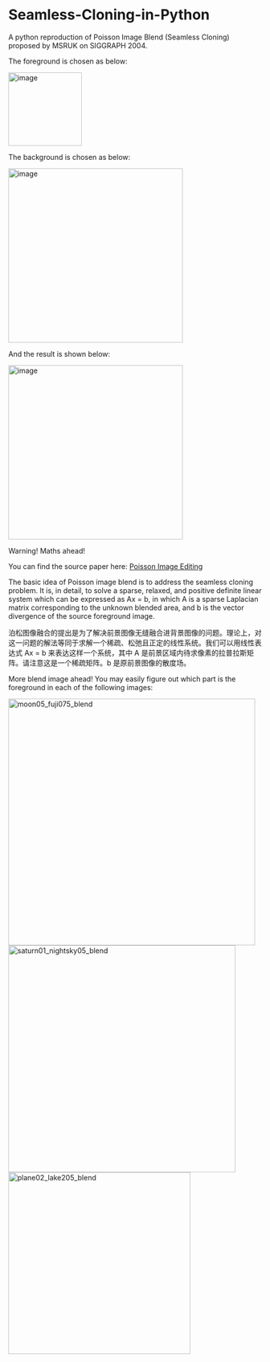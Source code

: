# Seamless-Cloning-in-Python
A python reproduction of Poisson Image Blend (Seamless Cloning) proposed by MSRUK on SIGGRAPH 2004.

The foreground is chosen as below:

<img width="146" alt="image" src="https://user-images.githubusercontent.com/20149275/194751247-c8408d2b-6f70-4c73-b4de-b39c22ff5d0a.png">

The background is chosen as below:

<img width="347" alt="image" src="https://user-images.githubusercontent.com/20149275/194751276-7bf0ebb6-343e-471f-9ca6-da77510937e3.png">

And the result is shown below:

<img width="347" alt="image" src="https://user-images.githubusercontent.com/20149275/194751369-80a40ac1-cabb-4117-a776-738450d958df.png">

Warning! Maths ahead!

You can find the source paper here:
[Poisson Image Editing](https://www.cs.jhu.edu/~misha/Fall07/Papers/Perez03.pdf)

The basic idea of Poisson image blend is to address the seamless cloning problem. It is, in detail, to solve a sparse, relaxed, and positive definite linear system which can be expressed as Ax = b, in which A is a sparse Laplacian matrix corresponding to the unknown blended area, and b is the vector divergence of the source foreground image. 

泊松图像融合的提出是为了解决前景图像无缝融合进背景图像的问题。理论上，对这一问题的解法等同于求解一个稀疏、松弛且正定的线性系统。我们可以用线性表达式 Ax = b 来表达这样一个系统，其中 A 是前景区域内待求像素的拉普拉斯矩阵。请注意这是一个稀疏矩阵。b 是原前景图像的散度场。

More blend image ahead! You may easily figure out which part is the foreground in each of the following images:

<img width="491" alt="moon05_fuji075_blend" src="https://user-images.githubusercontent.com/20149275/194752421-77c06471-1d33-4398-80bc-506ec0c7a6b0.png">

<img width="452" alt="saturn01_nightsky05_blend" src="https://user-images.githubusercontent.com/20149275/194752433-c29d2771-9c6a-4122-a537-21a589e7052d.png">

<img width="362" alt="plane02_lake205_blend" src="https://user-images.githubusercontent.com/20149275/194752456-967cc5cf-879e-46c2-95f8-0f2cefaaf586.png">
